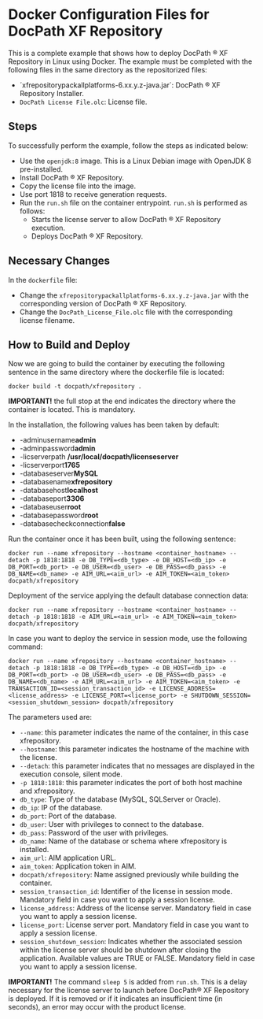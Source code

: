 # Docker Configuration Files for DocPath XF Repository

This is a complete example that shows how to deploy DocPath ® XF Repository in Linux using Docker. The example must be completed with the following files in the same directory as the repositorized files:

- ´xfrepositorypackallplatforms-6.xx.y.z-java.jar`: DocPath ® XF Repository Installer.
- `DocPath License File.olc`: License file.
 
## Steps 
To successfully perform the example, follow the steps as indicated below:
- Use the `openjdk:8` image. This is a Linux Debian image with OpenJDK 8 pre-installed.
- Install DocPath ® XF Repository.
- Copy the license file into the image.
- Use port 1818 to receive generation requests.
- Run the `run.sh` file on the container entrypoint. `run.sh` is performed as follows:
  - Starts the license server to allow DocPath ® XF Repository execution.
  - Deploys DocPath ® XF Repository.

## Necessary Changes
In the `dockerfile` file:
- Change the `xfrepositorypackallplatforms-6.xx.y.z-java.jar` with the corresponding version of DocPath ® XF Repository.
- Change the `DocPath_License_File.olc` file with the corresponding license filename.

## How to Build and Deploy
Now we are going to build the container by executing the following sentence in the same directory where the dockerfile file is located:

`docker build -t docpath/xfrepository .`

**IMPORTANT!** the full stop at the end indicates the directory where the container is located. This is mandatory.

In the installation, the following values has been taken by default:
- -adminusername**admin**
- -adminpassword**admin**
- -licserverpath **/usr/local/docpath/licenseserver**
- -licserverport**1765**
- -databaseserver**MySQL** 
- -databasename**xfrepository** 
- -databasehost**localhost** 
- -databaseport**3306** 
- -databaseuser**root**
- -databasepassword**root**
- -databasecheckconnection**false**

Run the container once it has been built, using the following sentence:

`docker run --name xfrepository --hostname <container_hostname> --detach -p 1818:1818 -e DB_TYPE=<db_type> -e DB_HOST=<db_ip> -e DB_PORT=<db_port> -e DB_USER=<db_user> -e DB_PASS=<db_pass> -e DB_NAME=<db_name> -e AIM_URL=<aim_url> -e AIM_TOKEN=<aim_token> docpath/xfrepository`

Deployment of the service applying the default database connection data:

`docker run --name xfrepository --hostname <container_hostname> --detach -p 1818:1818 -e AIM_URL=<aim_url> -e AIM_TOKEN=<aim_token> docpath/xfrepository`

In case you want to deploy the service in session mode, use the following command:

`docker run --name xfrepository --hostname <container_hostname> --detach -p 1818:1818 -e DB_TYPE=<db_type> -e DB_HOST=<db_ip> -e DB_PORT=<db_port> -e DB_USER=<db_user> -e DB_PASS=<db_pass> -e DB_NAME=<db_name> -e AIM_URL=<aim_url> -e AIM_TOKEN=<aim_token> -e TRANSACTION_ID=<session_transaction_id> -e LICENSE_ADDRESS=<license_address> -e LICENSE_PORT=<license_port> -e SHUTDOWN_SESSION=<session_shutdown_session> docpath/xfrepository`

The parameters used are:
- `--name`: this parameter indicates the name of the container, in this case xfrepository.
- `--hostname`: this parameter indicates the hostname of the machine with the license.
- `--detach`: this parameter indicates that no messages are displayed in the execution console, silent mode.
- `-p 1818:1818`: this parameter indicates the port of both host machine and xfrepository.
- `db_type`: Type of the database (MySQL, SQLServer or Oracle).
- `db_ip`: IP of the database.
- `db_port`: Port of the database.
- `db_user`: User with privileges to connect to the database.
- `db_pass`: Password of the user with privileges.
- `db_name`: Name of the database or schema where xfrepository is installed.
- `aim_url`: AIM application URL.
- `aim_token`: Application token in AIM.
- `docpath/xfrepository`: Name assigned previously while building the container.
- `session_transaction_id`: Identifier of the license in session mode. Mandatory field in case you want to apply a session license.
- `license_address`: Address of the license server. Mandatory field in case you want to apply a session license.
- `license_port`: License server port. Mandatory field in case you want to apply a session license.
- `session_shutdown_session`: Indicates whether the associated session within the license server should be shutdown after closing the application. Available values are TRUE or FALSE. Mandatory field in case you want to apply a session license.


**IMPORTANT!** The command `sleep 5` is added from `run.sh`. This is a delay necessary for the license server to launch before DocPath® XF Repository is deployed. If it is removed or if it indicates an insufficient time (in seconds), an error may occur with the product license.
